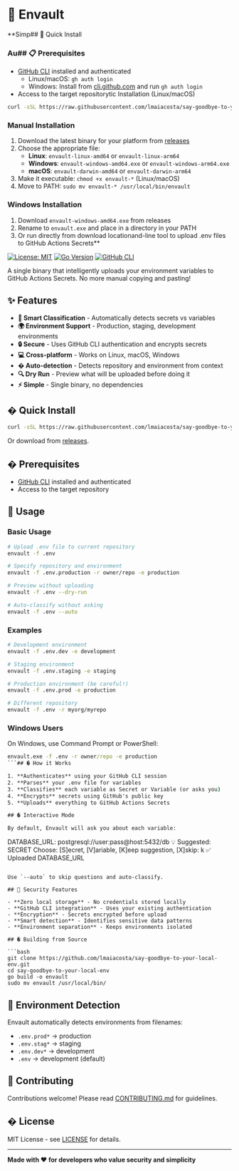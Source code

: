 # 🚀 Envault

**Simp## 🚀 Quick Install

### Au## 📋 Prerequisites

- [GitHub CLI](https://cli.github.com/) installed and authenticated
  - Linux/macOS: `gh auth login`
  - Windows: Install from [cli.github.com](https://cli.github.com/) and run `gh auth login`
- Access to the target repositorytic Installation (Linux/macOS)
```bash
curl -sSL https://raw.githubusercontent.com/lmaiacosta/say-goodbye-to-your-local-env/main/install.sh | bash
```

### Manual Installation
1. Download the latest binary for your platform from [releases](https://github.com/lmaiacosta/say-goodbye-to-your-local-env/releases)
2. Choose the appropriate file:
   - **Linux**: `envault-linux-amd64` or `envault-linux-arm64`
   - **Windows**: `envault-windows-amd64.exe` or `envault-windows-arm64.exe`
   - **macOS**: `envault-darwin-amd64` or `envault-darwin-arm64`
3. Make it executable: `chmod +x envault-*` (Linux/macOS)
4. Move to PATH: `sudo mv envault-* /usr/local/bin/envault`

### Windows Installation
1. Download `envault-windows-amd64.exe` from releases
2. Rename to `envault.exe` and place in a directory in your PATH
3. Or run directly from download locationand-line tool to upload .env files to GitHub Actions Secrets**

[![License: MIT](https://img.shields.io/badge/License-MIT-yellow.svg)](https://opensource.org/licenses/MIT)
[![Go Version](https://img.shields.io/badge/Go-1.21+-blue.svg)](https://golang.org/)
[![GitHub CLI](https://img.shields.io/badge/Requires-GitHub_CLI-blue.svg)](https://cli.github.com/)

A single binary that intelligently uploads your environment variables to GitHub Actions Secrets. No more manual copying and pasting!

## ✨ Features

- **🎯 Smart Classification** - Automatically detects secrets vs variables
- **🌍 Environment Support** - Production, staging, development environments
- **🔒 Secure** - Uses GitHub CLI authentication and encrypts secrets
- **💻 Cross-platform** - Works on Linux, macOS, Windows
- **� Auto-detection** - Detects repository and environment from context
- **🔍 Dry Run** - Preview what will be uploaded before doing it
- **⚡ Simple** - Single binary, no dependencies

## � Quick Install

```bash
curl -sSL https://raw.githubusercontent.com/lmaiacosta/say-goodbye-to-your-local-env/main/install.sh | bash
```

Or download from [releases](https://github.com/lmaiacosta/say-goodbye-to-your-local-env/releases).

## � Prerequisites

- [GitHub CLI](https://cli.github.com/) installed and authenticated
- Access to the target repository

## 🎯 Usage

### Basic Usage
```bash
# Upload .env file to current repository
envault -f .env

# Specify repository and environment
envault -f .env.production -r owner/repo -e production

# Preview without uploading
envault -f .env --dry-run

# Auto-classify without asking
envault -f .env --auto
```

### Examples
```bash
# Development environment
envault -f .env.dev -e development

# Staging environment
envault -f .env.staging -e staging

# Production environment (be careful!)
envault -f .env.prod -e production

# Different repository
envault -f .env -r myorg/myrepo
```

### Windows Users
On Windows, use Command Prompt or PowerShell:
```cmd
envault.exe -f .env -r owner/repo -e production
```## � How it Works

1. **Authenticates** using your GitHub CLI session
2. **Parses** your .env file for variables
3. **Classifies** each variable as Secret or Variable (or asks you)
4. **Encrypts** secrets using GitHub's public key
5. **Uploads** everything to GitHub Actions Secrets

## � Interactive Mode

By default, Envault will ask you about each variable:

```
DATABASE_URL: postgresql://user:pass@host:5432/db
💡 Suggested: SECRET
Choose: [S]ecret, [V]ariable, [K]eep suggestion, [X]skip: k
✅ Uploaded DATABASE_URL
```

Use `--auto` to skip questions and auto-classify.

## 🔐 Security Features

- **Zero local storage** - No credentials stored locally
- **GitHub CLI integration** - Uses your existing authentication
- **Encryption** - Secrets encrypted before upload
- **Smart detection** - Identifies sensitive data patterns
- **Environment separation** - Keeps environments isolated

## �️ Building from Source

```bash
git clone https://github.com/lmaiacosta/say-goodbye-to-your-local-env.git
cd say-goodbye-to-your-local-env
go build -o envault
sudo mv envault /usr/local/bin/
```

## 📖 Environment Detection

Envault automatically detects environments from filenames:
- `.env.prod*` → production
- `.env.stag*` → staging
- `.env.dev*` → development
- `.env` → development (default)

## 🤝 Contributing

Contributions welcome! Please read [CONTRIBUTING.md](CONTRIBUTING.md) for guidelines.

## � License

MIT License - see [LICENSE](LICENSE) for details.

---

**Made with ❤️ for developers who value security and simplicity**